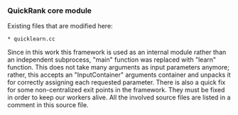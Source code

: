 ### QuickRank core module

Existing files that are modified here:

    * quicklearn.cc
Since in this work this framework is used as an internal module rather than an independent subprocess, "main" function was replaced with "learn" function. This does not take many arguments as input parameters anymore; rather, this accepts an "InputContainer" arguments container and unpacks it for correctly assigning each requested parameter.
There is also a quick fix for some non-centralized exit points in the framework. They must be fixed in order to keep our workers alive. All the involved source files are listed in a comment in this source file.